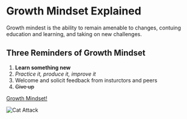 # Growth Mindset Explained
Growth mindest is the ability to remain amenable to changes, contuing education and learning, and taking on new challenges. 
## Three Reminders of Growth Mindset
1. **Learn something new**
2. _Practice it, produce it, improve it_
3. Welcome and solicit feedback from insturctors and peers
4. ~~Give up~~

[Growth Mindset!](https://www.mindsetworks.com/science/)

![Cat Attack](https://octodex.github.com/images/yaktocat.png)
